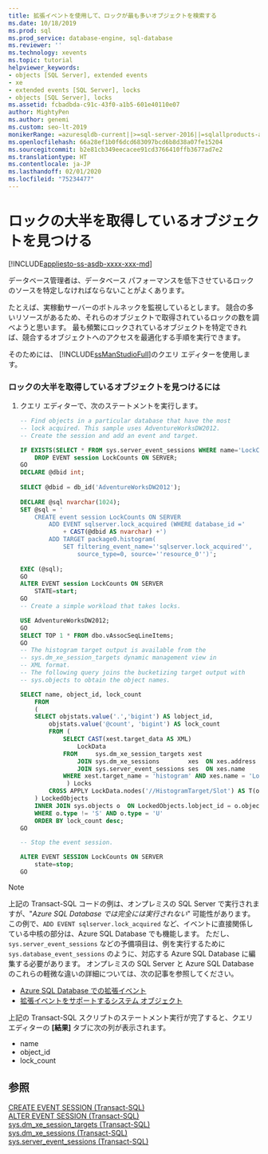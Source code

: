 ```yaml
---
title: 拡張イベントを使用して、ロックが最も多いオブジェクトを検索する
ms.date: 10/18/2019
ms.prod: sql
ms.prod_service: database-engine, sql-database
ms.reviewer: ''
ms.technology: xevents
ms.topic: tutorial
helpviewer_keywords:
- objects [SQL Server], extended events
- xe
- extended events [SQL Server], locks
- objects [SQL Server], locks
ms.assetid: fcbadbda-c91c-43f0-a1b5-601e40110e07
author: MightyPen
ms.author: genemi
ms.custom: seo-lt-2019
monikerRange: =azuresqldb-current||>=sql-server-2016||=sqlallproducts-allversions||>=sql-server-linux-2017||=azuresqldb-mi-current
ms.openlocfilehash: 66a28ef1b0f6dcd683097bcd6b8d38a07fe15204
ms.sourcegitcommit: b2e81cb349eecacee91cd3766410ffb3677ad7e2
ms.translationtype: HT
ms.contentlocale: ja-JP
ms.lasthandoff: 02/01/2020
ms.locfileid: "75234477"
---
```

# <a name="find-the-objects-that-have-the-most-locks-taken-on-them"></a>ロックの大半を取得しているオブジェクトを見つける

[!INCLUDE[appliesto-ss-asdb-xxxx-xxx-md](../../includes/appliesto-ss-asdb-xxxx-xxx-md.md)]

データベース管理者は、データベース パフォーマンスを低下させているロックのソースを特定しなければならないことがよくあります。  
  
たとえば、実稼動サーバーのボトルネックを監視しているとします。 競合の多いリソースがあるため、それらのオブジェクトで取得されているロックの数を調べようと思います。 最も頻繁にロックされているオブジェクトを特定できれば、競合するオブジェクトへのアクセスを最適化する手順を実行できます。  
  
そのためには、 [!INCLUDE[ssManStudioFull](../../includes/ssmanstudiofull-md.md)]のクエリ エディターを使用します。  
  
### <a name="to-find-the-objects-that-have-the-most-locks"></a>ロックの大半を取得しているオブジェクトを見つけるには  
  
1. クエリ エディターで、次のステートメントを実行します。

    ```sql
    -- Find objects in a particular database that have the most
    -- lock acquired. This sample uses AdventureWorksDW2012.
    -- Create the session and add an event and target.
    
    IF EXISTS(SELECT * FROM sys.server_event_sessions WHERE name='LockCounts')
        DROP EVENT session LockCounts ON SERVER;
    GO
    DECLARE @dbid int;
  
    SELECT @dbid = db_id('AdventureWorksDW2012');
  
    DECLARE @sql nvarchar(1024);
    SET @sql = '
        CREATE event session LockCounts ON SERVER
            ADD EVENT sqlserver.lock_acquired (WHERE database_id ='
                + CAST(@dbid AS nvarchar) +')
            ADD TARGET package0.histogram(
                SET filtering_event_name=''sqlserver.lock_acquired'',
                    source_type=0, source=''resource_0'')';
  
    EXEC (@sql);
    GO
    ALTER EVENT session LockCounts ON SERVER
        STATE=start;
    GO
    -- Create a simple workload that takes locks.
    
    USE AdventureWorksDW2012;
    GO
    SELECT TOP 1 * FROM dbo.vAssocSeqLineItems;
    GO
    -- The histogram target output is available from the
    -- sys.dm_xe_session_targets dynamic management view in
    -- XML format.
    -- The following query joins the bucketizing target output with
    -- sys.objects to obtain the object names.
    
    SELECT name, object_id, lock_count
        FROM
        (
        SELECT objstats.value('.','bigint') AS lobject_id,
            objstats.value('@count', 'bigint') AS lock_count
            FROM (
                SELECT CAST(xest.target_data AS XML)
                    LockData
                FROM     sys.dm_xe_session_targets xest
                    JOIN sys.dm_xe_sessions        xes  ON xes.address = xest.event_session_address
                    JOIN sys.server_event_sessions ses  ON xes.name    = ses.name
                WHERE xest.target_name = 'histogram' AND xes.name = 'LockCounts'
                 ) Locks
            CROSS APPLY LockData.nodes('//HistogramTarget/Slot') AS T(objstats)
        ) LockedObjects
        INNER JOIN sys.objects o  ON LockedObjects.lobject_id = o.object_id
        WHERE o.type != 'S' AND o.type = 'U'
        ORDER BY lock_count desc;
    GO
    
    -- Stop the event session.
    
    ALTER EVENT SESSION LockCounts ON SERVER
        state=stop;
    GO
    ```

> [!NOTE]
> 上記の Transact-SQL コードの例は、オンプレミスの SQL Server で実行されますが、"_Azure SQL Database では完全には実行されない_" 可能性があります。 この例で、`ADD EVENT sqlserver.lock_acquired` など、イベントに直接関係している中核の部分は、Azure SQL Database でも機能します。 ただし、`sys.server_event_sessions` などの予備項目は、例を実行するために `sys.database_event_sessions` のように、対応する Azure SQL Database に編集する必要があります。
> オンプレミスの SQL Server と Azure SQL Database のこれらの軽微な違いの詳細については、次の記事を参照してください。
> - [Azure SQL Database での拡張イベント](/azure/sql-database/sql-database-xevent-db-diff-from-svr#transact-sql-differences)
> - [拡張イベントをサポートするシステム オブジェクト](xevents-references-system-objects.md)

上記の Transact-SQL スクリプトのステートメント実行が完了すると、クエリ エディターの **[結果]** タブに次の列が表示されます。
  
- name
- object_id
- lock_count
  
## <a name="see-also"></a>参照

[CREATE EVENT SESSION &#40;Transact-SQL&#41;](../../t-sql/statements/create-event-session-transact-sql.md)  
[ALTER EVENT SESSION &#40;Transact-SQL&#41;](../../t-sql/statements/alter-event-session-transact-sql.md)  
[sys.dm_xe_session_targets &#40;Transact-SQL&#41;](../../relational-databases/system-dynamic-management-views/sys-dm-xe-session-targets-transact-sql.md)  
[sys.dm_xe_sessions &#40;Transact-SQL&#41;](../../relational-databases/system-dynamic-management-views/sys-dm-xe-sessions-transact-sql.md)  
[sys.server_event_sessions &#40;Transact-SQL&#41;](../../relational-databases/system-catalog-views/sys-server-event-sessions-transact-sql.md)  
